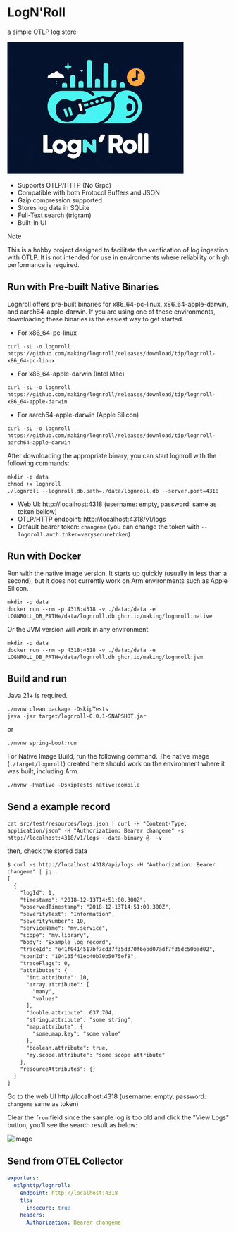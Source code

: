 # LogN'Roll

a simple OTLP log store

![logo](./logo.png)

* Supports OTLP/HTTP (No Grpc)
* Compatible with both Protocol Buffers and JSON
* Gzip compression supported
* Stores log data in SQLite
* Full-Text search (trigram)
* Built-in UI

> [!NOTE]
> This is a hobby project designed to facilitate the verification of log ingestion with OTLP. It is not intended for use in environments where reliability or high performance is required.

## Run with Pre-built Native Binaries

Lognroll offers pre-built binaries for x86_64-pc-linux, x86_64-apple-darwin, and aarch64-apple-darwin. If you are using one of these environments, downloading these binaries is the easiest way to get started.

* For x86_64-pc-linux
```
curl -sL -o lognroll https://github.com/making/lognroll/releases/download/tip/lognroll-x86_64-pc-linux 
```
* For x86_64-apple-darwin (Intel Mac)
```
curl -sL -o lognroll https://github.com/making/lognroll/releases/download/tip/lognroll-x86_64-apple-darwin
```
* For aarch64-apple-darwin (Apple Silicon)
```
curl -sL -o lognroll https://github.com/making/lognroll/releases/download/tip/lognroll-aarch64-apple-darwin
```

After downloading the appropriate binary, you can start lognroll with the following commands:

```
mkdir -p data
chmod +x lognroll
./lognroll --lognroll.db.path=./data/lognroll.db --server.port=4318
```

* Web UI: http://localhost:4318 (username: empty, password: same as token bellow)
* OTLP/HTTP endpoint: http://localhost:4318/v1/logs
* Default bearer token: `changeme` (you can change the token with `--lognroll.auth.token=verysecuretoken`)

## Run with Docker

Run with the native image version. It starts up quickly (usually in less than a second), but it does not currently work on Arm environments such as Apple Silicon.

```
mkdir -p data
docker run --rm -p 4318:4318 -v ./data:/data -e LOGNROLL_DB_PATH=/data/lognroll.db ghcr.io/making/lognroll:native
```

Or the JVM version will work in any environment.

```
mkdir -p data
docker run --rm -p 4318:4318 -v ./data:/data -e LOGNROLL_DB_PATH=/data/lognroll.db ghcr.io/making/lognroll:jvm
```

## Build and run

Java 21+ is required.

```
./mvnw clean package -DskipTests
java -jar target/lognroll-0.0.1-SNAPSHOT.jar
```

or

```
./mvnw spring-boot:run
```

For Native Image Build, run the following command. The native image (`./target/lognroll`) created here should work on the environment where it was built, including Arm.

```
./mvnw -Pnative -DskipTests native:compile
```

## Send a example record

```
cat src/test/resources/logs.json | curl -H "Content-Type: application/json" -H "Authorization: Bearer changeme" -s http://localhost:4318/v1/logs --data-binary @- -v
```

then, check the stored data

```
$ curl -s http://localhost:4318/api/logs -H "Authorization: Bearer changeme" | jq .
[
  {
    "logId": 1,
    "timestamp": "2018-12-13T14:51:00.300Z",
    "observedTimestamp": "2018-12-13T14:51:00.300Z",
    "severityText": "Information",
    "severityNumber": 10,
    "serviceName": "my.service",
    "scope": "my.library",
    "body": "Example log record",
    "traceId": "e41f0414517bf7cd37f35d370f6ebd07adf7f35dc50bad02",
    "spanId": "104135f41ec40b70b5075ef8",
    "traceFlags": 0,
    "attributes": {
      "int.attribute": 10,
      "array.attribute": [
        "many",
        "values"
      ],
      "double.attribute": 637.704,
      "string.attribute": "some string",
      "map.attribute": {
        "some.map.key": "some value"
      },
      "boolean.attribute": true,
      "my.scope.attribute": "some scope attribute"
    },
    "resourceAttributes": {}
  }
]
```

Go to the web UI http://localhost:4318 (username: empty, password: `changeme` same as token)

Clear the `from` field since the sample log is too old and click the "View Logs" button, you'll see the search result as below: 

<img width="1024" alt="image" src="https://github.com/making/lognroll/assets/106908/d3513ca2-825a-4229-8dc2-fe4f02460ef6">

## Send from OTEL Collector

```yaml
exporters:
  otlphttp/lognroll:
    endpoint: http://localhost:4318
    tls:
      insecure: true
    headers:
      Authorization: Bearer changeme
```
